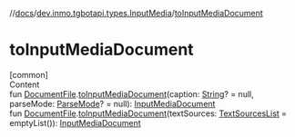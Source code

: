 //[docs](../../index.md)/[dev.inmo.tgbotapi.types.InputMedia](index.md)/[toInputMediaDocument](to-input-media-document.md)



# toInputMediaDocument  
[common]  
Content  
fun [DocumentFile](../dev.inmo.tgbotapi.types.files/-document-file/index.md).[toInputMediaDocument](to-input-media-document.md)(caption: [String](https://kotlinlang.org/api/latest/jvm/stdlib/kotlin/-string/index.html)? = null, parseMode: [ParseMode](../dev.inmo.tgbotapi.types.ParseMode/-parse-mode/index.md)? = null): [InputMediaDocument](-input-media-document/index.md)  
fun [DocumentFile](../dev.inmo.tgbotapi.types.files/-document-file/index.md).[toInputMediaDocument](to-input-media-document.md)(textSources: [TextSourcesList](../dev.inmo.tgbotapi.CommonAbstracts/index.md#%5Bdev.inmo.tgbotapi.CommonAbstracts%2FTextSourcesList%2F%2F%2FPointingToDeclaration%2F%5D%2FClasslikes%2F625018081) = emptyList()): [InputMediaDocument](-input-media-document/index.md)  



